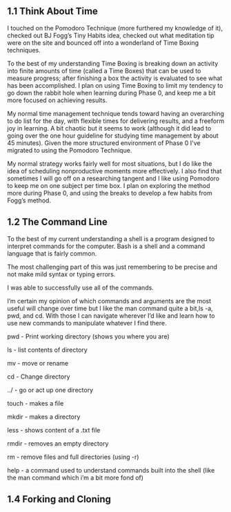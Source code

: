 ## 1.1 Think About Time
I touched on the Pomodoro Technique (more furthered my knowledge of it), checked out BJ Fogg’s Tiny Habits idea, checked out what meditation tip were on the site and bounced off into a wonderland of Time Boxing techniques.

To the best of my understanding Time Boxing is breaking down an activity into finite amounts of time (called a Time Boxes) that can be used to measure progress; after finishing a box the activity is evaluated to see what has been accomplished.   I plan on using Time Boxing to limit my tendency to go down the rabbit hole when learning during Phase 0, and keep me a bit more focused on achieving results.

My normal time management technique tends toward having an overarching to do list for the day, with flexible times for delivering results, and a freeform joy in learning. A bit  chaotic but it seems to work (although it did lead to going over the one hour guideline for studying time management by about 45 minutes). Given the more structured environment of Phase 0 I've migrated to using the Pomodoro Technique.

My normal strategy works fairly well for most situations, but I do like the idea of scheduling nonproductive moments more effectively.  I also  find that sometimes I will go off on a researching tangent and I like using Pomodoro to keep me on one subject per time box. I plan on exploring the method more during Phase 0, and using the breaks to develop a few habits from Fogg’s method.
## 1.2 The Command Line
To the best of my current understanding a shell is a program designed to interpret commands for the computer.  Bash is a shell and a command language that is fairly common.

The most challenging part of this was just remembering to be precise and not make mild syntax or typing errors.

I was able to successfully use all of the commands.

I’m certain my opinion of which commands and arguments are the most useful will change over time but I like the man command quite a bit,ls -a, pwd, and cd.  With those I can navigate wherever I’d like and learn how to use new commands to manipulate whatever I find there.

pwd - Print working directory (shows you where you are)

ls - list contents of directory

mv - move or rename

cd - Change directory

../ - go or act up one directory

touch - makes a file

mkdir - makes a directory

less - shows content of a .txt file

rmdir - removes an empty directory

rm - remove files and full directories (using -r)

help - a command used to understand commands built into the shell (like the man command which i’m a bit more fond of)
## 1.4 Forking and Cloning